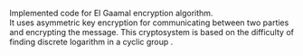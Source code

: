 Implemented code for El Gaamal encryption algorithm.</br>
It uses asymmetric key encryption for communicating between two parties and encrypting the message. This cryptosystem is based on the difficulty of finding discrete logarithm in a cyclic group .
